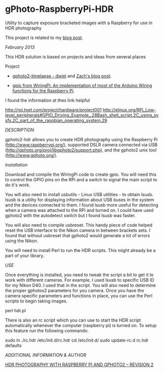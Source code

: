 gPhoto-RaspberryPi-HDR
======================

Utility to capture exposure bracketed images with a Raspberry for use in HDR photography

This project is related to my [blog post](https://islandinthenet.com/hdr-photography-with-raspberry-pi-and-gphoto2/).

*February 2013*

This HDR solution is based on projects and ideas from several places

Project

* [gphoto2-timelapse - dwiel](https://github.com/dwiel) and [Zach's blog post](http://dwiel.net/blog/raspberry-pi-timelapse-camera/).

* [gpio from WiringPi: An implementation of most of the Arduino Wiring functions for the Raspberry Pi](https://projects.drogon.net/raspberry-pi/wiringpi/).

I found the information at thes link helpful

http://rpi.tnet.com/project/hardware/project001
http://elinux.org/RPi_Low-level_peripherals#GPIO_Driving_Example_.28Bash_shell_script.2C_using_sysfs.2C_part_of_the_raspbian_operating_system.29

*DESCRIPTION*

gphoto2-hdr allows you to create HDR photography using the Raspberry Pi (http://www.raspberrypi.org/), supported DSLR camera connected via USB (http://gphoto.org/proj/libgphoto2/support.php), and the gphoto2 unix tool (http://www.gphoto.org/).

*Installation*

Download and compile the WiringPi code to create gpio. You will need this to control the GPIO pins on the RPi and a switch to signal the main script to do it's work.

You will also need to install usbutils - Linux USB utilities - to obtain lsusb.  lsusb  is  a utility for displaying information about USB buses in the system and the devices connected to them. I found lsusb more useful for detecting when a camera was attached to the RPi and turned on.  I could have used gphoto2 with the autodetect switch but I found lsusb was faster.

You will also need to compile usbreset.  This handy piece of code helped reset the USB interface to the Nikon camera in between brackets sets.  I found that without usbreset that gphoto2 would generate a lot of errors using the Nikon.

You will need to install Perl to run the HDR scripts.  This might already be a part of your library.

*USE*

Once everything is installed, you need to tweak the script a bit to get it to work with different cameras. For example, I used lsusb to specific USB ID for my Nikon D40.  I used that in the script.  You will also need to determine the proper gphotos2 parameters for you camera.  Once you have the camera specific parameters and functions in place, you can use the Perl scripts to begin taking images.

perl hdr.pl

There is also an rc script which you can use to start the HDR script automatically whenever the computer (raspberry pi) is turned on.  To setup this feature run the following commands:

sudo ln ./rc.hdr /etc/init.d/rc.hdr
cd /etc/init.d/
sudo update-rc.d rc.hdr defaults

*ADDITIONAL INFORMATION & AUTHOR*

[HDR PHOTOGRAPHY WITH RASPBERRY PI AND GPHOTO2 – REVISION 2](https://islandinthenet.com/hdr-photography-with-raspberry-pi-and-gphoto2-revision-2/)
